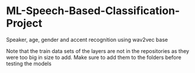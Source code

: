 # ML-Speech-Based-Classification-Project
Speaker, age, gender and accent recognition using wav2vec base

Note that the train data sets of the layers are not in the repositories as they were too big in size to add.
Make sure to add them to the folders before testing the models
